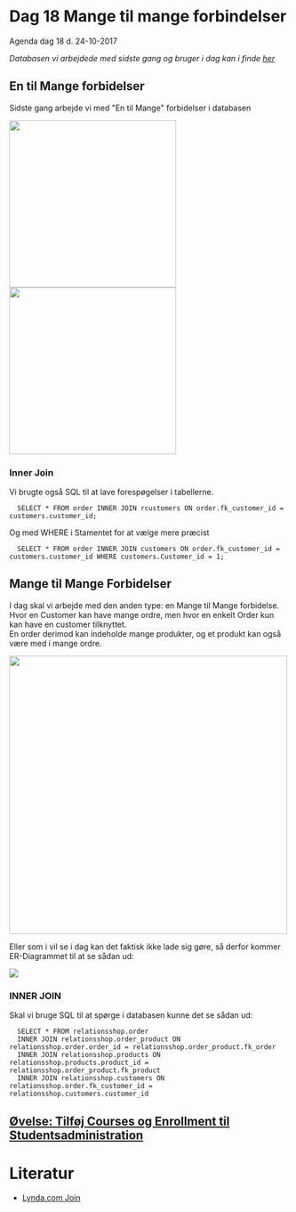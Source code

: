 # Dag 18 Mange til mange forbindelser
Agenda dag 18 d. 24-10-2017    

*Databasen vi arbejdede med sidste gang og bruger i dag kan i finde [her](https://github.com/dat17v1/2_18_mange_til_mange_forbindelser/blob/master/shop.sql)*

## En til Mange forbidelser
Sidste gang arbejde vi med "En til Mange" forbidelser i databasen 

<img src="https://github.com/dat17v1/2_18_mange_til_mange_forbindelser/blob/master/img/en-mange.png" width="300px" />
<img src="https://github.com/dat17v1/2_18_mange_til_mange_forbindelser/blob/master/img/en-mange-tabeller.png" width="300px" />    

### Inner Join
Vi brugte også SQL til at lave forespøgelser i tabellerne.

````   
  SELECT * FROM order INNER JOIN rcustomers ON order.fk_customer_id = customers.customer_id;
````   
Og med WHERE i Stamentet for at vælge mere præcist   

````   
  SELECT * FROM order INNER JOIN customers ON order.fk_customer_id = customers.customer_id WHERE customers.Customer_id = 1;
````  



## Mange til Mange Forbidelser
I dag skal vi arbejde med den anden type: en Mange til Mange forbidelse.    
Hvor en Customer kan have mange ordre, men hvor en enkelt Order kun kan have en customer tilknyttet.    
En order derimod kan indeholde mange produkter, og et produkt kan også være med i mange ordre.    

<img src="https://github.com/dat17v1/2_18_mange_til_mange_forbindelser/blob/master/img/mange-mange-2.png" width="500px" />    


Eller som i vil se i dag kan det faktisk ikke lade sig gøre, så derfor kommer ER-Diagrammet til at se sådan ud:    

<img src="https://github.com/dat17v1/2_18_mange_til_mange_forbindelser/blob/master/img/Mange-mange_2.png"  />      

### INNER JOIN
Skal vi bruge SQL til at spørge i databasen kunne det se sådan ud:

````
  SELECT * FROM relationsshop.order
  INNER JOIN relationsshop.order_product ON relationsshop.order.order_id = relationsshop.order_product.fk_order
  INNER JOIN relationsshop.products ON relationsshop.products.product_id = relationsshop.order_product.fk_product
  INNER JOIN relationsshop.customers ON relationsshop.order.fk_customer_id = relationsshop.customers.customer_id
````

## [Øvelse: Tilføj Courses og Enrollment til Studentsadministration]()

# Literatur
* [Lynda.com Join](https://www.lynda.com/Programming-Foundations-tutorials/Joining-tables/412845/438446-4.html?autoplay=true)


